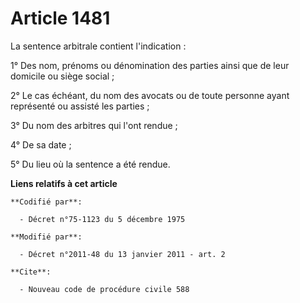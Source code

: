 # Article 1481

La sentence arbitrale contient l'indication : 

1° Des nom, prénoms ou dénomination des parties ainsi que de leur domicile ou siège social ; 

2° Le cas échéant, du nom des avocats ou de toute personne ayant représenté ou assisté les parties ; 

3° Du nom des arbitres qui l'ont rendue ; 

4° De sa date ; 

5° Du lieu où la sentence a été rendue.

**Liens relatifs à cet article**

	**Codifié par**:

	  - Décret n°75-1123 du 5 décembre 1975

	**Modifié par**:

	  - Décret n°2011-48 du 13 janvier 2011 - art. 2

	**Cite**:

	  - Nouveau code de procédure civile 588
